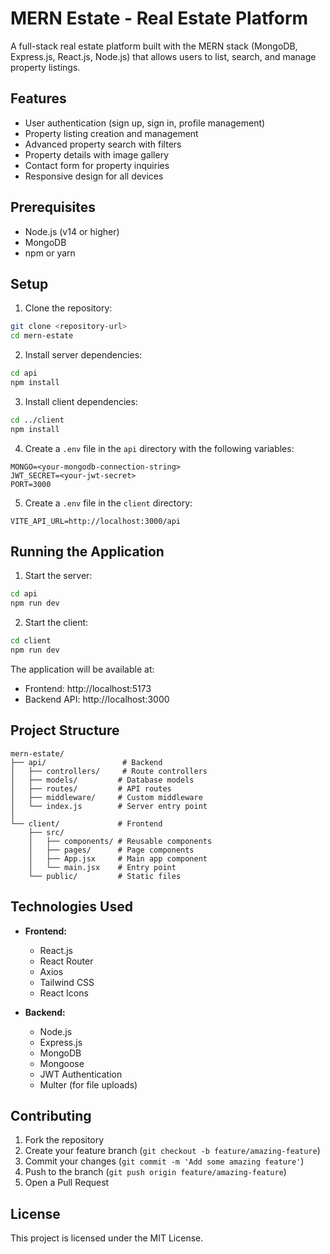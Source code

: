 # MERN Estate - Real Estate Platform

A full-stack real estate platform built with the MERN stack (MongoDB, Express.js, React.js, Node.js) that allows users to list, search, and manage property listings.

## Features

- User authentication (sign up, sign in, profile management)
- Property listing creation and management
- Advanced property search with filters
- Property details with image gallery
- Contact form for property inquiries
- Responsive design for all devices

## Prerequisites

- Node.js (v14 or higher)
- MongoDB
- npm or yarn

## Setup

1. Clone the repository:
```bash
git clone <repository-url>
cd mern-estate
```

2. Install server dependencies:
```bash
cd api
npm install
```

3. Install client dependencies:
```bash
cd ../client
npm install
```

4. Create a `.env` file in the `api` directory with the following variables:
```
MONGO=<your-mongodb-connection-string>
JWT_SECRET=<your-jwt-secret>
PORT=3000
```

5. Create a `.env` file in the `client` directory:
```
VITE_API_URL=http://localhost:3000/api
```

## Running the Application

1. Start the server:
```bash
cd api
npm run dev
```

2. Start the client:
```bash
cd client
npm run dev
```

The application will be available at:
- Frontend: http://localhost:5173
- Backend API: http://localhost:3000

## Project Structure

```
mern-estate/
├── api/                 # Backend
│   ├── controllers/     # Route controllers
│   ├── models/         # Database models
│   ├── routes/         # API routes
│   ├── middleware/     # Custom middleware
│   └── index.js        # Server entry point
│
└── client/             # Frontend
    ├── src/
    │   ├── components/ # Reusable components
    │   ├── pages/      # Page components
    │   ├── App.jsx     # Main app component
    │   └── main.jsx    # Entry point
    └── public/         # Static files
```

## Technologies Used

- **Frontend:**
  - React.js
  - React Router
  - Axios
  - Tailwind CSS
  - React Icons

- **Backend:**
  - Node.js
  - Express.js
  - MongoDB
  - Mongoose
  - JWT Authentication
  - Multer (for file uploads)

## Contributing

1. Fork the repository
2. Create your feature branch (`git checkout -b feature/amazing-feature`)
3. Commit your changes (`git commit -m 'Add some amazing feature'`)
4. Push to the branch (`git push origin feature/amazing-feature`)
5. Open a Pull Request

## License

This project is licensed under the MIT License. 